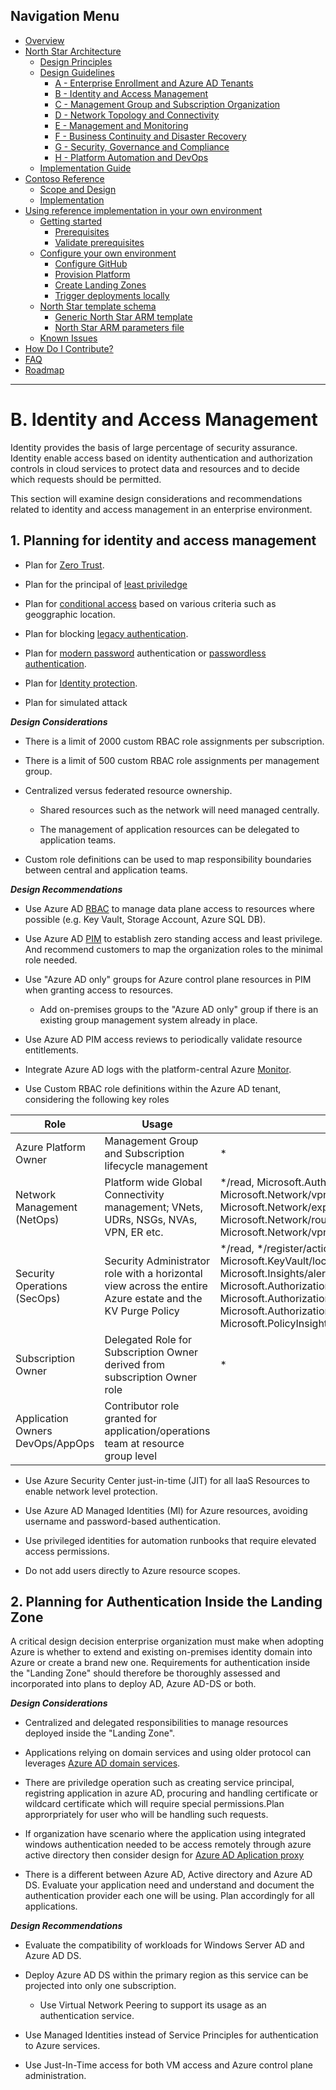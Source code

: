## Navigation Menu

* [Overview](../README.md)
* [North Star Architecture](./NorthStar-Architecture.md)
  * [Design Principles](./Design-Principles.md)
  * [Design Guidelines](./Design-Guidelines.md)
    * [A - Enterprise Enrollment and Azure AD Tenants](./A-Enterprise-Enrollment-and-Azure-AD-Tenants.md)
    * [B - Identity and Access Management](./B-Identity-and-Access-Management.md)
    * [C - Management Group and Subscription Organization](./C-Management-Group-and-Subscription-Organization.md)
    * [D - Network Topology and Connectivity](./D-Network-Topology-and-Connectivity.md)
    * [E - Management and Monitoring](./E-Management-and-Monitoring.md)
    * [F - Business Continuity and Disaster Recovery](./F-Business-Continuity-and-Disaster-Recovery.md)
    * [G - Security, Governance and Compliance](./G-Security-Governance-and-Compliance.md)
    * [H - Platform Automation and DevOps](./H-Platform-Automation-and-DevOps.md)
  * [Implementation Guide](./Implementation-Guide.md)
* [Contoso Reference](./Contoso/Readme.md)
  * [Scope and Design](./Contoso/Scope.md)
  * [Implementation](./Contoso/Design.md)
* [Using reference implementation in your own environment](./Deploy/Readme.md)
  * [Getting started](./Deploy/Getting-Started.md)
    * [Prerequisites](./Deploy/Prerequisites.md)
    * [Validate prerequisites](./Deploy/Validate-prereqs.md)
  * [Configure your own environment](./Deploy/Using-Reference-Implementation.md)
    * [Configure GitHub](./Deploy/Configure-run-initialization.md)
    * [Provision Platform](./Deploy/Deploy-platform-infra.md)
    * [Create Landing Zones](./Deploy/Deploy-lz.md)
    * [Trigger deployments locally](./Deploy/Trigger-local-deployment.md)
  * [North Star template schema](./Deploy/NorthStar-schema.md)
    * [Generic North Star ARM template](./Deploy/NorthStar-template-schema.md)
    * [North Star ARM parameters file](./Deploy/NorthStar-parameters-schema.md)
  * [Known Issues](./Deploy/Known-Issues.md)    
* [How Do I Contribute?](./Northstar-Contribution.md)
* [FAQ](./Northstar-FAQ.md)
* [Roadmap](./Northstar-roadmap.md)

---

# B. Identity and Access Management
Identity provides the basis of large percentage of security assurance.  Identity enable access based on identity authentication and authorization controls in cloud services to protect data and resources and to decide which requests should be permitted. 

This section will examine design considerations and recommendations related to  identity and access management in an enterprise environment.

## 1. Planning for identity and access management
- Plan for [Zero Trust](https://www.microsoft.com/en-us/itshowcase/implementing-a-zero-trust-security-model-at-microsoft). 

- Plan for the principal of  [least priviledge]() 

 - Plan for [conditional access](https://docs.microsoft.com/en-us/azure/active-directory/conditional-access/overview) based on various criteria such as geoggraphic location.

- Plan for blocking [legacy authentication](https://docs.microsoft.com/en-us/azure/active-directory/fundamentals/concept-fundamentals-block-legacy-authentication). 

- Plan for [modern password](https://www.microsoft.com/research/publication/password-guidance/)  authentication or [passwordless authentication](https://docs.microsoft.com/en-us/azure/architecture/framework/security/critical-impact-accounts#passwordless-or-multi-factor-authentication-for-admins). 

 - Plan for [Identity protection](https://docs.microsoft.com/en-us/azure/active-directory/identity-protection/overview-identity-protection).

- Plan for simulated attack 


***Design Considerations***

-   There is a limit of 2000 custom RBAC role assignments per subscription.

-   There is a limit of 500 custom RBAC role assignments per management group.

-   Centralized versus federated resource ownership.

    -   Shared resources such as the network will need managed centrally.

    -   The management of application resources can be delegated to application teams.

-   Custom role definitions can be used to map responsibility boundaries between central and application teams.

***Design Recommendations***

-   Use Azure AD [RBAC](https://docs.microsoft.com/en-us/azure/role-based-access-control/overview) to manage data plane access to resources where possible (e.g. Key Vault, Storage Account, Azure SQL DB).

-   Use Azure AD [PIM](https://docs.microsoft.com/en-us/azure/active-directory/privileged-identity-management/pim-configure) to establish zero standing access and least privilege. And recommend customers to map the organization roles to the minimal role needed.

-   Use "Azure AD only" groups for Azure control plane resources in PIM when granting access to resources.

    -   Add on-premises groups to the "Azure AD only" group if there is an existing group management system already in place.

-   Use Azure AD PIM access reviews to periodically validate resource entitlements.

-   Integrate Azure AD logs with the platform-central Azure [Monitor](https://docs.microsoft.com/en-us/azure/active-directory/reports-monitoring/concept-activity-logs-azure-monitor).

-   Use Custom RBAC role definitions within the Azure AD tenant, considering the following key roles

| Role                             | Usage                                                                                                     | Actions:                                                                                                                                                                                                           | No Actions:                                                                                                                                                                   |
|----------------------------------|-----------------------------------------------------------------------------------------------------------|--------------------------------------------------------------------------------------------------------------------------------------------------------------------------------------------------------------------|-------------------------------------------------------------------------------------------------------------------------------------------------------------------------------|
| Azure Platform Owner             | Management Group and Subscription lifecycle management                                                    | *                                                                                                                                                                                                                  |                                                                                                                                                                               |
| Network Management (NetOps)      | Platform wide Global Connectivity management; VNets, UDRs, NSGs, NVAs, VPN, ER etc.                       | \*/read, Microsoft.Authorization/\*/write, Microsoft.Network/vpnGateways/\*, Microsoft.Network/expressRouteCircuits/\*, Microsoft.Network/routeTables/write, Microsoft.Network/vpnsites/\*                              |                                                                                                                                                                               |
| Security Operations (SecOps)     | Security Administrator role with a horizontal view across the entire Azure estate and the KV Purge Policy | \*/read, \*/register/action, Microsoft.KeyVault/locations/deletedVaults/purge/action, <br> Microsoft.Insights/alertRules/\*, Microsoft.Authorization/policyDefinitions/\*, Microsoft.Authorization/policyassignments/\*, Microsoft.Authorization/policysetdefinitions/\*, Microsoft.PolicyInsights/\*,Microsoft.Security/\* |                                                                                                                                                                               |
| Subscription Owner               | Delegated Role for Subscription Owner derived from subscription Owner role                                | *                                                                                                                                                                                                                  | Microsoft.Authorization/\*/write, Microsoft.Network/vpnGateways/\*, Microsoft.Network/expressRouteCircuits/\*, Microsoft.Network/routeTables/write, Microsoft.Network/vpnsites/\* |
| Application Owners DevOps/AppOps | Contributor role granted for application/operations team at resource group level                          |                                                                                                                                                                                                                    | Microsoft.Network/publicIPAddresses/write, Microsoft.Network/virtualNetworks/write, Microsoft.KeyVault/locations/deletedVaults/purge/action                                   |

-   Use Azure Security Center just-in-time (JIT) for all IaaS Resources to enable network level protection.

-   Use Azure AD Managed Identities (MI) for Azure resources, avoiding username and password-based authentication.
       
-   Use privileged identities for automation runbooks that require elevated access permissions.

<!-- -->

-   Do not add users directly to Azure resource scopes.

## 2. Planning for Authentication Inside the Landing Zone

A critical design decision enterprise organization must make when adopting Azure is whether to extend and existing on-premises identity domain into Azure or create a brand new one. Requirements for authentication inside the "Landing Zone" should therefore be thoroughly assessed and incorporated into plans to deploy AD, Azure AD-DS or both.

***Design Considerations***

-   Centralized and delegated responsibilities to manage resources deployed inside the "Landing Zone".

-   Applications relying on domain services and using older protocol can leverages [Azure AD domain services](https://docs.microsoft.com/en-us/azure/active-directory-domain-services/). 

-   There are priviledge operation such as creating service principal, registring application in azure AD, procuring and handling certificate or wildcard certificate which will require special permissions.Plan approrpriately for user who will be handling such requests.  

- If organization have scenario where the application using integrated windows authentication needed to be access remotely through azure active directory then consider design for [Azure AD Aplication proxy](https://docs.microsoft.com/en-us/azure/active-directory/manage-apps/application-proxy)

- There is a different between Azure AD, Active directory and Azure AD DS. Evaluate your application need and understand and document the authentication provider each one will be using. Plan accordingly for all applications.

***Design Recommendations***

-   Evaluate the compatibility of workloads for Windows Server AD and Azure AD DS.

-   Deploy Azure AD DS within the primary region as this service can be projected into only one subscription.

    -   Use Virtual Network Peering to support its usage as an authentication service.

-   Use Managed Identities instead of Service Principles for authentication to Azure services.

-   Use Just-In-Time access for both VM access and Azure control plane administration.

<!--
[![Identity and Access Management](./media/iam.png "Identity and Access Management")](#)

Figure 4 – Identity and Access Management
 -->
                           

